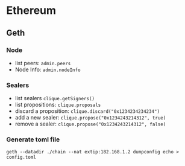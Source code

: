 # Ethereum

## Geth

### Node

* list peers: ``admin.peers``
* Node Info: ``admin.nodeInfo``

### Sealers

* list sealers ``clique.getSigners()``
* list propositions: ``clique.proposals``
* discard a proposition: ``clique.discard("0x1234234234234")``
* add a new sealer: ``clique.propose("0x1234243214312", true)``
* remove a sealer: ``clique.propose("0x1234243214312", false)``

### Generate toml file

```
geth --datadir ./chain --nat extip:182.168.1.2 dumpconfig echo > config.toml
```
